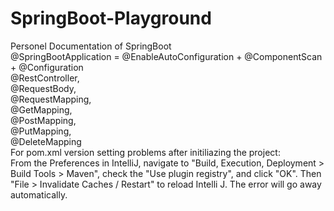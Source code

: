 # SpringBoot-Playground
Personel Documentation of SpringBoot
<br />
@SpringBootApplication = @EnableAutoConfiguration + @ComponentScan + @Configuration
<br />
@RestController, 
<br />
@RequestBody, 
<br />
@RequestMapping, 
<br />
@GetMapping, 
<br />
@PostMapping, 
<br />
@PutMapping, 
<br />
@DeleteMapping
<br />
For pom.xml version setting problems after initiliazing the project:
<br />
From the Preferences in IntelliJ, navigate to "Build, Execution, Deployment > Build Tools > Maven", check the "Use plugin registry", and click "OK".
Then "File > Invalidate Caches / Restart" to reload Intelli J. The error will go away automatically.
